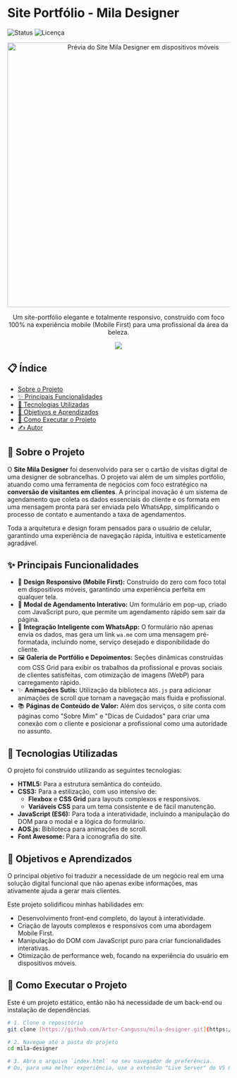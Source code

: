 # Site Portfólio - Mila Designer

![Status](https://img.shields.io/badge/status-concluído-green.svg)
![Licença](https://img.shields.io/badge/licença-MIT-blue.svg)

<p align="center">
  <img src="[COLE-AQUI-O-LINK-PARA-UMA-IMAGEM-DE-PRÉVIA-DO-SITE.PNG]" alt="Prévia do Site Mila Designer em dispositivos móveis" width="600px">
</p>

<p align="center">
  Um site-portfólio elegante e totalmente responsivo, construído com foco 100% na experiência mobile (Mobile First) para uma profissional da área da beleza.
</p>

<p align="center">
  <a href="[COLE-AQUI-O-LINK-DO-SEU-SITE-NO-AR]" target="_blank">
    <img src="https://img.shields.io/badge/Ver%20Site%20ao%20Vivo-%23D98DB1?style=for-the-badge&logo=vercel&logoColor=white">
  </a>
</p>

## 📋 Índice

- [Sobre o Projeto](#-sobre-o-projeto)
- [✨ Principais Funcionalidades](#-principais-funcionalidades)
- [🚀 Tecnologias Utilizadas](#-tecnologias-utilizadas)
- [🎯 Objetivos e Aprendizados](#-objetivos-e-aprendizados)
- [📂 Como Executar o Projeto](#-como-executar-o-projeto)
- [✍️ Autor](#️-autor)

## 📖 Sobre o Projeto

O **Site Mila Designer** foi desenvolvido para ser o cartão de visitas digital de uma designer de sobrancelhas. O projeto vai além de um simples portfólio, atuando como uma ferramenta de negócios com foco estratégico na **conversão de visitantes em clientes**. A principal inovação é um sistema de agendamento que coleta os dados essenciais do cliente e os formata em uma mensagem pronta para ser enviada pelo WhatsApp, simplificando o processo de contato e aumentando a taxa de agendamentos.

Toda a arquitetura e design foram pensados para o usuário de celular, garantindo uma experiência de navegação rápida, intuitiva e esteticamente agradável.

## ✨ Principais Funcionalidades

-   🎨 **Design Responsivo (Mobile First):** Construído do zero com foco total em dispositivos móveis, garantindo uma experiência perfeita em qualquer tela.
-   📱 **Modal de Agendamento Interativo:** Um formulário em pop-up, criado com JavaScript puro, que permite um agendamento rápido sem sair da página.
-   💬 **Integração Inteligente com WhatsApp:** O formulário não apenas envia os dados, mas gera um link `wa.me` com uma mensagem pré-formatada, incluindo nome, serviço desejado e disponibilidade do cliente.
-   🖼️ **Galeria de Portfólio e Depoimentos:** Seções dinâmicas construídas com CSS Grid para exibir os trabalhos da profissional e provas sociais de clientes satisfeitas, com otimização de imagens (WebP) para carregamento rápido.
-   ✨ **Animações Sutis:** Utilização da biblioteca `AOS.js` para adicionar animações de scroll que tornam a navegação mais fluida e profissional.
-   📚 **Páginas de Conteúdo de Valor:** Além dos serviços, o site conta com páginas como "Sobre Mim" e "Dicas de Cuidados" para criar uma conexão com o cliente e posicionar a profissional como uma autoridade no assunto.

## 🚀 Tecnologias Utilizadas

O projeto foi construído utilizando as seguintes tecnologias:

-   **HTML5:** Para a estrutura semântica do conteúdo.
-   **CSS3:** Para a estilização, com uso intensivo de:
    -   **Flexbox** e **CSS Grid** para layouts complexos e responsivos.
    -   **Variáveis CSS** para um tema consistente e de fácil manutenção.
-   **JavaScript (ES6):** Para toda a interatividade, incluindo a manipulação do DOM para o modal e a lógica do formulário.
-   **AOS.js:** Biblioteca para animações de scroll.
-   **Font Awesome:** Para a iconografia do site.

## 🎯 Objetivos e Aprendizados

O principal objetivo foi traduzir a necessidade de um negócio real em uma solução digital funcional que não apenas exibe informações, mas ativamente ajuda a gerar mais clientes.

Este projeto solidificou minhas habilidades em:
-   Desenvolvimento front-end completo, do layout à interatividade.
-   Criação de layouts complexos e responsivos com uma abordagem Mobile First.
-   Manipulação do DOM com JavaScript puro para criar funcionalidades interativas.
-   Otimização de performance web, focando na experiência do usuário em dispositivos móveis.

## 📂 Como Executar o Projeto

Este é um projeto estático, então não há necessidade de um back-end ou instalação de dependências.

```bash
# 1. Clone o repositório
git clone [https://github.com/Artur-Cangussu/mila-designer.git](https://github.com/Artur-Cangussu/mila-designer.git)

# 2. Navegue até a pasta do projeto
cd mila-designer

# 3. Abra o arquivo `index.html` no seu navegador de preferência.
# Ou, para uma melhor experiência, use a extensão "Live Server" do VS Code.
